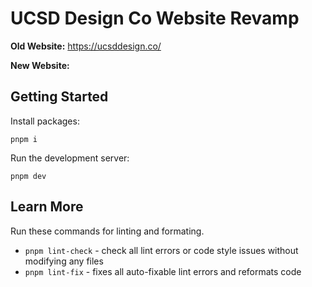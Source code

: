 # UCSD Design Co Website Revamp

**Old Website:** https://ucsddesign.co/

**New Website:**

## Getting Started

Install packages:

```
pnpm i
```

Run the development server:

```
pnpm dev
```

## Learn More

Run these commands for linting and formating.

- `pnpm lint-check` - check all lint errors or code style issues without modifying any files
- `pnpm lint-fix` - fixes all auto-fixable lint errors and reformats code
